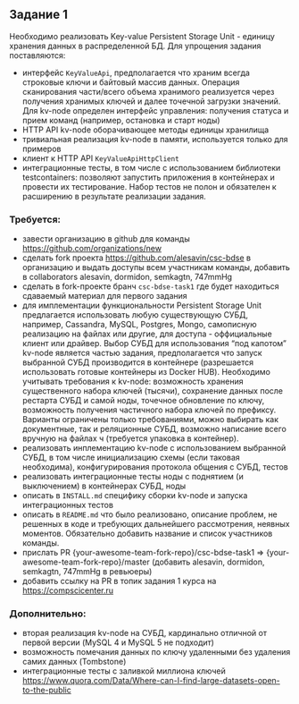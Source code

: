 ## Задание 1
Необходимо реализовать Key-value Persistent Storage Unit - единицу хранения данных в 
распределенной БД. Для упрощения задания поставляются:
- интерфейс `KeyValueApi`, предполагается что храним всегда строковые ключи и байтовый массив данных. Операция сканирования 
части/всего объема хранимого реализуется через получения хранимых ключей и далее точечной загрузки значений. Для 
kv-node определен интерфейс управления: получения статуса и прием команд (например, остановка и старт ноды)    
- HTTP API kv-node оборачивающее методы единицы хранилища
- тривиальная реализация kv-node в памяти, используется только для примеров
- клиент к HTTP API `KeyValueApiHttpClient`
- интеграционные тесты, в том числе с использованием библиотеки testcontainers: позволяют запустить приложения в 
контейнерах и провести их тестирование. Набор тестов не полон и обязателен к расширению в результате реализации 
задания.   

### Требуется:
- завести организацию в github для команды https://github.com/organizations/new  
- сделать fork проекта https://github.com/alesavin/csc-bdse в организацию и выдать доступы всем участникам команды, 
добавить в collaborators alesavin, dormidon, semkagtn, 747mmHg
- сделать в fork-проекте бранч `csc-bdse-task1` где будет находиться сдаваемый материал для первого задания
- для имплементации функциональности Persistent Storage Unit предлагается использовать любую существующую СУБД, 
например, Cassandra, MySQL, Postgres, Mongo, самописную реализацию на файлах или другие, для доступа - оффициальные 
клиент или драйвер. Выбор СУБД для использования “под капотом” kv-node является частью задания, предполагается что запуск выбранной СУБД производится в контейнере 
 (разрешается использовать готовые контейнеры из Docker HUB). Необходимо учитывать требования к kv-node: 
возможность хранения существенного набора ключей (тысячи), сохранение данных после рестарта СУБД и самой ноды, 
точечное обновление по ключу, возможность получения частичного набора ключей по префиксу. Варианты ограничены только 
требованиями, можно выбирать как документные, так и реляционные СУБД, возможно написание всего вручную на файлах ч
(требуется упаковка в контейнер).  
- реализовать инплементацию kv-node с использованием выбранной СУБД, в том числе инициализацию схемы (если таковая 
необходима), конфигурирования протокола общения с СУБД, тестов 
- реализовать интеграционные тесты ноды с поднятием (и выключением) в контейнерах СУБД, ноды 
- описать в `INSTALL.md` специфику сборки kv-node и запуска интеграционных тестов
- описать в `README.md` что было реализовано, описание проблем, не решенных в коде и требующих дальнейшего 
рассмотрения, неявных моментов. Обязательно добавить название и список участников команды.  
- прислать PR {your-awesome-team-fork-repo}/csc-bdse-task1 => {your-awesome-team-fork-repo}/master (добавить alesavin, 
dormidon, semkagtn, 747mmHg в ревьюеры)  
- добавить ссылку на PR в топик задания 1 курса на https://compscicenter.ru       

### Дополнительно:
- вторая реализация kv-node на СУБД, кардинально отличной от первой версии (MySQL 4 и MySQL 5 не подходит)
- возможность помечания данных по ключу удаленными без удаления самих данных (Tombstone)
- интеграционные тесты с заливкой миллиона ключей https://www.quora.com/Data/Where-can-I-find-large-datasets-open-to-the-public







 
